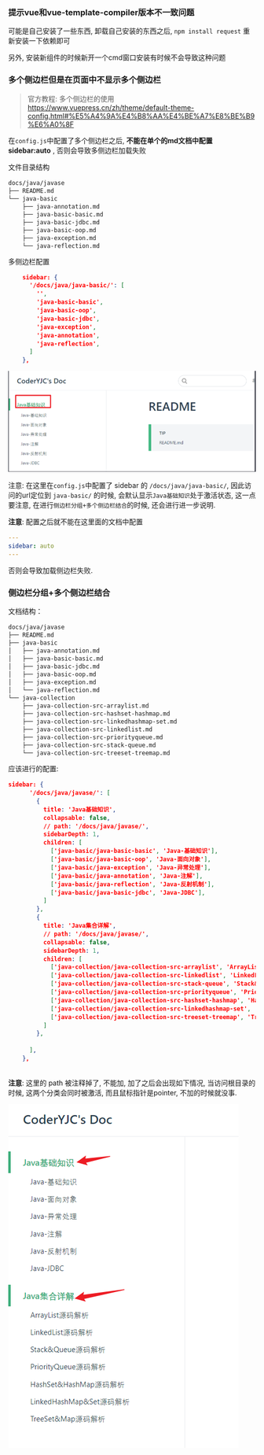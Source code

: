 ### 提示vue和vue-template-compiler版本不一致问题

可能是自己安装了一些东西, 卸载自己安装的东西之后, `npm install request` 重新安装一下依赖即可

另外, 安装新组件的时候新开一个cmd窗口安装有时候不会导致这种问题

### 多个侧边栏但是在页面中不显示多个侧边栏

> 官方教程: 多个侧边栏的使用 https://www.vuepress.cn/zh/theme/default-theme-config.html#%E5%A4%9A%E4%B8%AA%E4%BE%A7%E8%BE%B9%E6%A0%8F

在`config.js`中配置了多个侧边栏之后, **不能在单个的md文档中配置 sidebar:auto** , 否则会导致多侧边栏加载失败

文件目录结构

```
docs/java/javase
├── README.md   
└── java-basic
    ├── java-annotation.md
    ├── java-basic-basic.md
    ├── java-basic-jdbc.md
    ├── java-basic-oop.md
    ├── java-exception.md
    └── java-reflection.md
```

多侧边栏配置

```json
    sidebar: {
      '/docs/java/java-basic/': [
        '',
        'java-basic-basic',
        'java-basic-oop',
        'java-basic-jdbc',
        'java-exception',
        'java-annotation',
        'java-reflection',
      ]
    },
```

![](assets/Pasted%20image%2020221005231739.png)

注意: 在这里在`config.js`中配置了 sidebar 的 `/docs/java/java-basic/`, 因此访问的url定位到 `java-basic/` 的时候, 会默认显示`Java基础知识`处于激活状态, 这一点要注意, 在进行`侧边栏分组+多个侧边栏结合`的时候, 还会进行进一步说明.

**注意**: 配置之后就不能在这里面的文档中配置

```yaml
---
sidebar: auto
---
```

否则会导致加载侧边栏失败.

### 侧边栏分组+多个侧边栏结合

文档结构：

```text
docs/java/javase
├── README.md   
├── java-basic
│   ├── java-annotation.md
│   ├── java-basic-basic.md
│   ├── java-basic-jdbc.md
│   ├── java-basic-oop.md
│   ├── java-exception.md
│   └── java-reflection.md
└── java-collection
    ├── java-collection-src-arraylist.md
    ├── java-collection-src-hashset-hashmap.md
    ├── java-collection-src-linkedhashmap-set.md
    ├── java-collection-src-linkedlist.md
    ├── java-collection-src-priorityqueue.md
    ├── java-collection-src-stack-queue.md
    └── java-collection-src-treeset-treemap.md
```

应该进行的配置:

```json
sidebar: {
      '/docs/java/javase/': [
        {
          title: 'Java基础知识',
          collapsable: false,
          // path: '/docs/java/javase/',
          sidebarDepth: 1,
          children: [
            ['java-basic/java-basic-basic', 'Java-基础知识'],
            ['java-basic/java-basic-oop', 'Java-面向对象'],
            ['java-basic/java-exception', 'Java-异常处理'],
            ['java-basic/java-annotation', 'Java-注解'],
            ['java-basic/java-reflection', 'Java-反射机制'],
            ['java-basic/java-basic-jdbc', 'Java-JDBC'],
          ]
        },
        {
          title: 'Java集合详解',
          // path: '/docs/java/javase/',
          collapsable: false,
          sidebarDepth: 1,
          children: [
            ['java-collection/java-collection-src-arraylist', 'ArrayList源码解析'],
            ['java-collection/java-collection-src-linkedlist', 'LinkedList源码解析'],
            ['java-collection/java-collection-src-stack-queue', 'Stack&Queue源码解析'],
            ['java-collection/java-collection-src-priorityqueue', 'PriorityQueue源码解析'],
            ['java-collection/java-collection-src-hashset-hashmap', 'HashSet&HashMap源码解析'],
            ['java-collection/java-collection-src-linkedhashmap-set', 'LinkedHashMap&Set源码解析'],
            ['java-collection/java-collection-src-treeset-treemap', 'TreeSet&Map源码解析'],
          ]
        },

      ],
    },
 
```

**注意**: 这里的 path 被注释掉了, 不能加, 加了之后会出现如下情况, 当访问根目录的时候, 这两个分类会同时被激活, 而且鼠标指针是pointer, 不加的时候就没事.

![](assets/Pasted%20image%2020221005233521.png)


